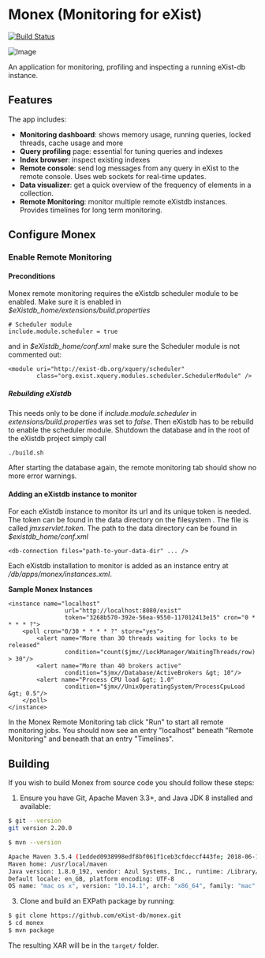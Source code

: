 # Monex (Monitoring for eXist)

[![Build Status](https://github.com/eXist-db/monex/actions/workflows/ci.yml/badge.svg?branch=master)](https://github.com/eXist-db/exist/monex/workflows/ci.yml)

![Image](src/main/xar-resources/resources/img/screenshot.png?raw=true)

An application for monitoring, profiling and inspecting a running eXist-db instance.

## Features
The app includes:

*   **Monitoring dashboard**: shows memory usage, running queries, locked threads, cache usage and more
*   **Query profiling** page: essential for tuning queries and indexes
*   **Index browser**: inspect existing indexes
*   **Remote console**: send log messages from any query in eXist to the remote console.
Uses web sockets for real-time updates.
*   **Data visualizer**: get a quick overview of the frequency of elements in a collection.
*   **Remote Monitoring**: monitor multiple remote eXistdb instances. Provides timelines for long term monitoring.

## Configure Monex

### Enable Remote Monitoring

#### Preconditions
Monex remote monitoring requires the eXistdb scheduler module to be enabled. Make sure it is enabled in *$eXistdb_home/extensions/build.properties*

	# Scheduler module
	include.module.scheduler = true

and in *$eXistdb_home/conf.xml* make sure the Scheduler module is not commented out:

	<module uri="http://exist-db.org/xquery/scheduler"
			class="org.exist.xquery.modules.scheduler.SchedulerModule" />


##### Rebuilding eXistdb
This needs only to be done if *include.module.scheduler* in *extensions/build.properties* was set to *false*. Then eXistdb has to be rebuild to enable the scheduler module. Shutdown the database and in the root of the eXistdb project simply call

	./build.sh

After starting the database again, the remote monitoring tab should show no more error warnings.

#### Adding an eXistdb instance to monitor
For each eXistdb instance to monitor its url and its unique token is needed. The token can be found in the data directory on the filesystem . The file is called *jmxservlet.token*. The path to the data directory can be found in *$existdb_home/conf.xml*

	<db-connection files="path-to-your-data-dir" ... />

Each eXistdb installation to monitor is added as an instance entry at */db/apps/monex/instances.xml*.

**Sample Monex Instances**

	<instance name="localhost"
	    			url="http://localhost:8080/exist"
	    			token="3268b570-392e-56ea-9550-117012413e15" cron="0 * * * * ?">
    	<poll cron="0/30 * * * * ?" store="yes">
       		<alert name="More than 30 threads waiting for locks to be released"
            		condition="count($jmx//LockManager/WaitingThreads/row) > 30"/>
			<alert name="More than 40 brokers active"
            		condition="$jmx//Database/ActiveBrokers &gt; 10"/>
			<alert name="Process CPU load &gt; 1.0"
            		condition="$jmx//UnixOperatingSystem/ProcessCpuLoad &gt; 0.5"/>
		</poll>
	</instance>

In the Monex Remote Monitoring tab click "Run" to start all remote monitoring jobs. You should now see an entry "localhost" beneath "Remote Monitoring" and beneath that an entry "Timelines".


## Building
If you wish to build Monex from source code you should follow these steps:

1.  Ensure you have Git, Apache Maven 3.3+, and Java JDK 8 installed and available:
```bash
$ git --version
git version 2.20.0

$ mvn --version

Apache Maven 3.5.4 (1edded0938998edf8bf061f1ceb3cfdeccf443fe; 2018-06-18T02:33:14+08:00)
Maven home: /usr/local/maven
Java version: 1.8.0_192, vendor: Azul Systems, Inc., runtime: /Library/Java/JavaVirtualMachines/zulu8.33.0.1-jdk8.0.192-macosx_x64/jre
Default locale: en_GB, platform encoding: UTF-8
OS name: "mac os x", version: "10.14.1", arch: "x86_64", family: "mac"
```

3.  Clone and build an EXPath package by running:
```bash
$ git clone https://github.com/eXist-db/monex.git
$ cd monex
$ mvn package
```

The resulting XAR will be in the `target/` folder.
